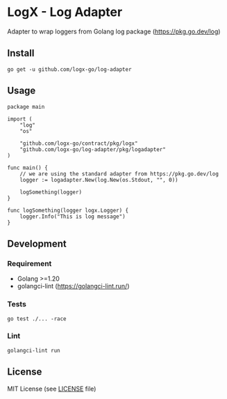 # LogX - Log Adapter

Adapter to wrap loggers from Golang log package (https://pkg.go.dev/log)

## Install

```shell
go get -u github.com/logx-go/log-adapter
```


## Usage

```golang
package main

import (
    "log"
    "os"

    "github.com/logx-go/contract/pkg/logx"
    "github.com/logx-go/log-adapter/pkg/logadapter"
)

func main() {
    // we are using the standard adapter from https://pkg.go.dev/log
    logger := logadapter.New(log.New(os.Stdout, "", 0))

    logSomething(logger)
}

func logSomething(logger logx.Logger) {
    logger.Info("This is log message")
}
```

## Development

### Requirement
- Golang >=1.20
- golangci-lint (https://golangci-lint.run/)

### Tests

```shell
go test ./... -race
```

### Lint

```shell
golangci-lint run
```

## License

MIT License (see [LICENSE](LICENSE) file)
